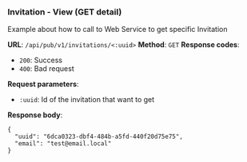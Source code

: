 ### Invitation - View (GET detail)

Example about how to call to Web Service to get specific Invitation

**URL**: `/api/pub/v1/invitations/<:uuid>`
**Method**: `GET`
**Response codes**: 
* `200`: Success
* `400`: Bad request
  
**Request parameters**:
* `:uuid`: Id of the invitation that want to get
  
**Response body**:

```
{
  "uuid": "6dca0323-dbf4-484b-a5fd-440f20d75e75",
  "email": "test@email.local"
}
```